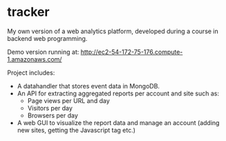 # tracker

My own version of a web analytics platform, developed during a course in backend web programming.

Demo version running at: http://ec2-54-172-75-176.compute-1.amazonaws.com/

Project includes:
  - A datahandler that stores event data in MongoDB.
  - An API for extracting aggregated reports per account and site such as:
    - Page views per URL and day
    - Visitors per day
    - Browsers per day
  - A web GUI to visualize the report data and manage an account (adding new sites, getting the Javascript tag etc.)


